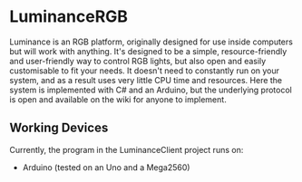 # LuminanceRGB
Luminance is an RGB platform, originally designed for use inside computers but will work with anything. It's designed to be a simple, resource-friendly and user-friendly way to control RGB lights, but also open and easily customisable to fit your needs. It doesn't need to constantly run on your system, and as a result uses very little CPU time and resources. Here the system is implemented with C# and an Arduino, but the underlying protocol is open and available on the wiki for anyone to implement.

## Working Devices
Currently, the program in the LuminanceClient project runs on:
* Arduino (tested on an Uno and a Mega2560)

